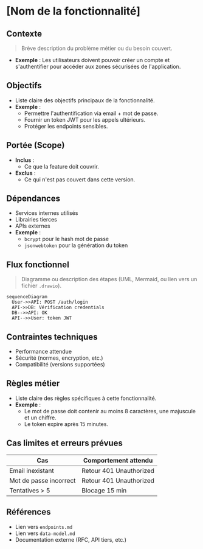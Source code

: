 # [Nom de la fonctionnalité]
## Contexte
> Brève description du problème métier ou du besoin couvert.
- **Exemple** : Les utilisateurs doivent pouvoir créer un compte et s'authentifier pour accéder aux zones sécurisées de l'application.
## Objectifs
- Liste claire des objectifs principaux de la fonctionnalité.
- **Exemple** :
  - Permettre l'authentification via email + mot de passe.
  - Fournir un token JWT pour les appels ultérieurs.
  - Protéger les endpoints sensibles.
## Portée (Scope)
- **Inclus** :
  - Ce que la feature doit couvrir.
- **Exclus** :
  - Ce qui n'est pas couvert dans cette version.
## Dépendances
- Services internes utilisés
- Librairies tierces
- APIs externes
- **Exemple** : 
  - `bcrypt` pour le hash mot de passe
  - `jsonwebtoken` pour la génération du token
## Flux fonctionnel
> Diagramme ou description des étapes (UML, Mermaid, ou lien vers un fichier `.drawio`).
```mermaid
sequenceDiagram
  User->>API: POST /auth/login
  API->>DB: Vérification credentials
  DB-->>API: OK
  API-->>User: token JWT
```
## Contraintes techniques
* Performance attendue
* Sécurité (normes, encryption, etc.)
* Compatibilité (versions supportées)
## Règles métier
* Liste claire des règles spécifiques à cette fonctionnalité.
* **Exemple** :
  * Le mot de passe doit contenir au moins 8 caractères, une majuscule et un chiffre.
  * Le token expire après 15 minutes.
## Cas limites et erreurs prévues
| Cas                    | Comportement attendu    |
| ---------------------- | ----------------------- |
| Email inexistant       | Retour 401 Unauthorized |
| Mot de passe incorrect | Retour 401 Unauthorized |
| Tentatives > 5         | Blocage 15 min          |
## Références
* Lien vers `endpoints.md`
* Lien vers `data-model.md`
* Documentation externe (RFC, API tiers, etc.)